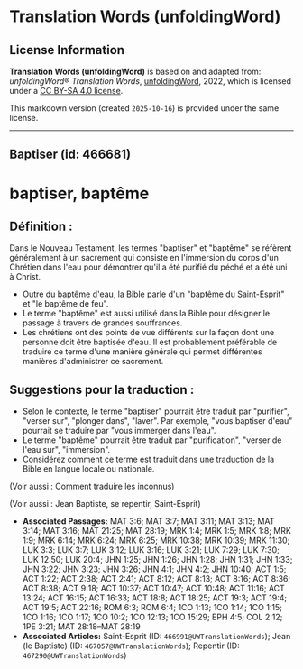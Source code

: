 # Translation Words (unfoldingWord)

## License Information

**Translation Words (unfoldingWord)** is based on and adapted from: _unfoldingWord® Translation Words_, [unfoldingWord](https://unfoldingword.org/utw), 2022, which is licensed under a [CC BY-SA 4.0 license](https://creativecommons.org/licenses/by-sa/4.0/legalcode.en).

This markdown version (created `2025-10-16`) is provided under the same license.



--------------------------------

## Baptiser (id: 466681)

baptiser, baptême
=================

Définition :
------------

Dans le Nouveau Testament, les termes "baptiser" et "baptême" se réfèrent généralement à un sacrement qui consiste en l'immersion du corps d'un Chrétien dans l'eau pour démontrer qu'il a été purifié du péché et a été uni à Christ.

* Outre du baptême d'eau, la Bible parle d'un "baptême du Saint\-Esprit" et "le baptême de feu".
* Le terme "baptême" est aussi utilisé dans la Bible pour désigner le passage à travers de grandes souffrances.
* Les chrétiens ont des points de vue différents sur la façon dont une personne doit être baptisée d'eau. Il est probablement préférable de traduire ce terme d'une manière générale qui permet différentes manières d'administrer ce sacrement.

Suggestions pour la traduction :
--------------------------------

* Selon le contexte, le terme "baptiser" pourrait être traduit par "purifier", "verser sur", "plonger dans", "laver". Par exemple, "vous baptiser d'eau" pourrait se traduire par "vous immerger dans l'eau".
* Le terme "baptême" pourrait être traduit par "purification", "verser de l'eau sur", "immersion".
* Considérez comment ce terme est traduit dans une traduction de la Bible en langue locale ou nationale.

(Voir aussi : Comment traduire les inconnus)

(Voir aussi : Jean Baptiste, se repentir, Saint\-Esprit)

* **Associated Passages:** MAT 3:6; MAT 3:7; MAT 3:11; MAT 3:13; MAT 3:14; MAT 3:16; MAT 21:25; MAT 28:19; MRK 1:4; MRK 1:5; MRK 1:8; MRK 1:9; MRK 6:14; MRK 6:24; MRK 6:25; MRK 10:38; MRK 10:39; MRK 11:30; LUK 3:3; LUK 3:7; LUK 3:12; LUK 3:16; LUK 3:21; LUK 7:29; LUK 7:30; LUK 12:50; LUK 20:4; JHN 1:25; JHN 1:26; JHN 1:28; JHN 1:31; JHN 1:33; JHN 3:22; JHN 3:23; JHN 3:26; JHN 4:1; JHN 4:2; JHN 10:40; ACT 1:5; ACT 1:22; ACT 2:38; ACT 2:41; ACT 8:12; ACT 8:13; ACT 8:16; ACT 8:36; ACT 8:38; ACT 9:18; ACT 10:37; ACT 10:47; ACT 10:48; ACT 11:16; ACT 13:24; ACT 16:15; ACT 16:33; ACT 18:8; ACT 18:25; ACT 19:3; ACT 19:4; ACT 19:5; ACT 22:16; ROM 6:3; ROM 6:4; 1CO 1:13; 1CO 1:14; 1CO 1:15; 1CO 1:16; 1CO 1:17; 1CO 10:2; 1CO 12:13; 1CO 15:29; EPH 4:5; COL 2:12; 1PE 3:21; MAT 28:18–MAT 28:19
* **Associated Articles:** Saint-Esprit (ID: `466991@UWTranslationWords`); Jean (le Baptiste) (ID: `467057@UWTranslationWords`); Repentir (ID: `467290@UWTranslationWords`)

